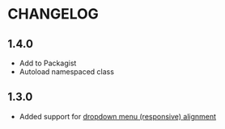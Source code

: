 # CHANGELOG

## 1.4.0

- Add to Packagist
- Autoload namespaced class

## 1.3.0

- Added support for [dropdown menu (responsive) alignment](https://getbootstrap.com/docs/5.0/components/dropdowns/#menu-alignment)

